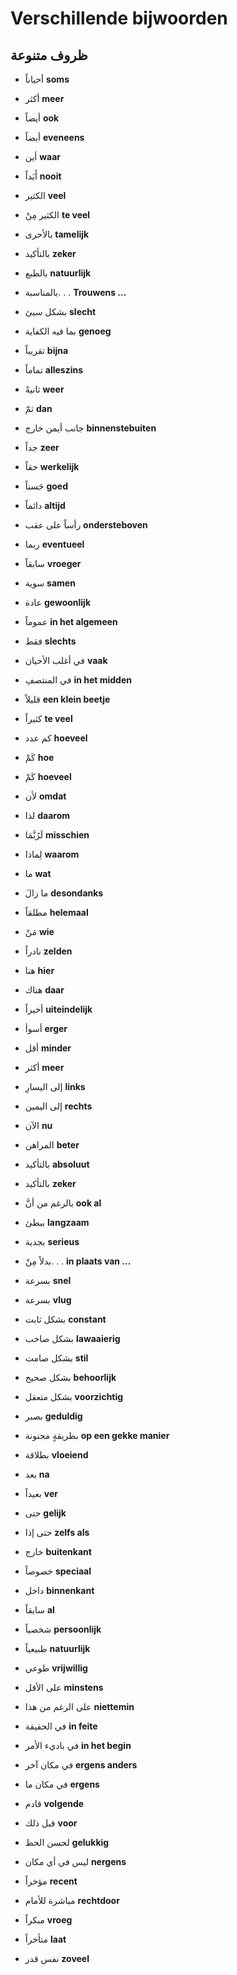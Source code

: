 <!-- header -->
<!-- endHeader -->

# Verschillende bijwoorden

## ظروف متنوعة

- أحياناً
**soms**

- أكثر
**meer**

- أيضاً
**ook**

- أيضاً
**eveneens**

- أين
**waar**

- أَبَداً
**nooit**

- الكثير
**veel**

- الكثير مِنْ
**te veel**

- بالأحرى
**tamelijk**

- بالتأكيد
**zeker**

- بالطبع
**natuurlijk**

- بالمناسبة. . .
**Trouwens …**

- بشكل سيئ
**slecht**

- بما فيه الكفاية
**genoeg**

- تقريباً
**bijna**

- تماماً
**alleszins**

- ثانيةً
**weer**

- ثمّ
**dan**

- جانب أيمن خارج
**binnenstebuiten**

- جداً
**zeer**

- حقاً
**werkelijk**

- حَسناً
**goed**

- دائماً
**altijd**

- رأساً على عقب
**ondersteboven**

- ربما
**eventueel**

- سابقاً
**vroeger**

- سوية
**samen**

- عادة
**gewoonlijk**

- عموماً
**in het algemeen**

- فقط
**slechts**

- في أغلب الأحيان
**vaak**

- في المنتصفِ
**in het midden**

- قليلاً
**een klein beetje**

- كثيراً
**te veel**

- كم عدد
**hoeveel**

- كَمْ
**hoe**

- كَمْ
**hoeveel**

- لأن
**omdat**

- لذا
**daarom**

- لَرُبَّمَا
**misschien**

- لِماذا
**waarom**

- ما
**wat**

- ما زالَ
**desondanks**

- مطلقاً
**helemaal**

- مَنْ
**wie**

- نادراً
**zelden**

- هنا
**hier**

- هناك
**daar**

- أخيراً
**uiteindelijk**

- أسوأ
**erger**

- أقل
**minder**

- أكثر
**meer**

- إلى اليسارِ
**links**

- إلى اليمين
**rechts**

- الآن
**nu**

- المراهن
**beter**

- بالتأكيد
**absoluut**

- بالتأكيد
**zeker**

- بالرغم من أنَّ
**ook al**

- ببطئ
**langzaam**

- بجدية
**serieus**

- بدلاً مِنْ. . .
**in plaats van …**

- بسرعة
**snel**

- بسرعة
**vlug**

- بشكل ثابت
**constant**

- بشكل صاخب
**lawaaierig**

- بشكل صامت
**stil**

- بشكل صحيح
**behoorlijk**

- بشكل متعقل
**voorzichtig**

- بصبر
**geduldig**

- بطريقةٍ مجنونة
**op een gekke manier**

- بطلاقة
**vloeiend**

- بعد
**na**

- بعيداً
**ver**

- حتى
**gelijk**

- حتى إذا
**zelfs als**

- خارج
**buitenkant**

- خصوصاً
**speciaal**

- داخل
**binnenkant**

- سابقاً
**al**

- شخصياً
**persoonlijk**

- طبيعياً
**natuurlijk**

- طوعي
**vrijwillig**

- على الأقل
**minstens**

- على الرغم من هذا
**niettemin**

- في الحقيقة
**in feite**

- في باديء الأمر
**in het begin**

- في مكان آخر
**ergens anders**

- في مكان ما
**ergens**

- قادم
**volgende**

- قبل ذلك
**voor**

- لحسن الحظ
**gelukkig**

- ليس في أي مكان
**nergens**

- مؤخراً
**recent**

- مباشرة للأمام
**rechtdoor**

- مبكراً
**vroeg**

- متأخراً
**laat**

- نفس قدر
**zoveel**


